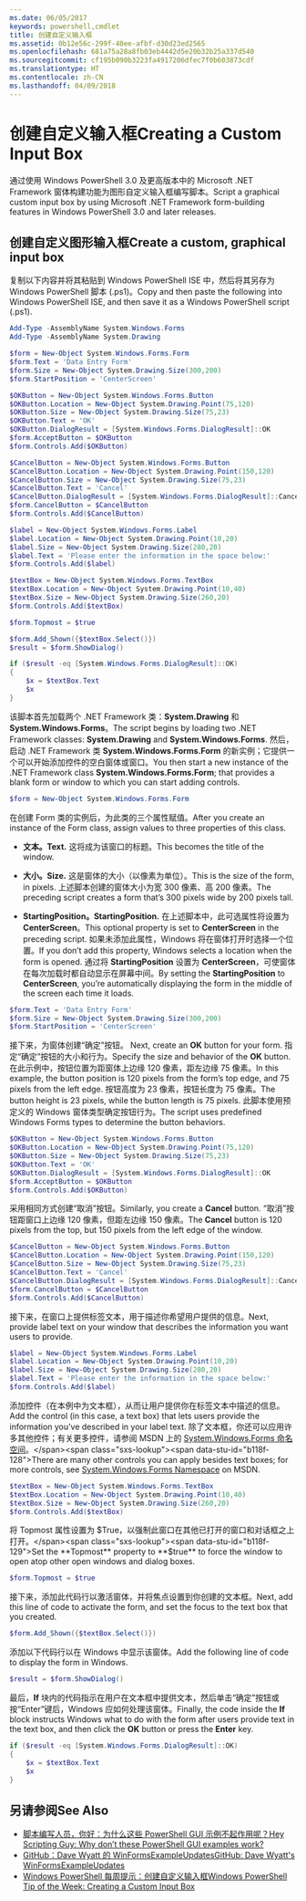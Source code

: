 ```yaml
---
ms.date: 06/05/2017
keywords: powershell,cmdlet
title: 创建自定义输入框
ms.assetid: 0b12e56c-299f-40ee-afbf-d30d23ed2565
ms.openlocfilehash: 681a75a28a8fb03eb4442d5e20b32b25a337d540
ms.sourcegitcommit: cf195b090b3223fa4917206dfec7f0b603873cdf
ms.translationtype: HT
ms.contentlocale: zh-CN
ms.lasthandoff: 04/09/2018
---
```

# <a name="creating-a-custom-input-box"></a><span data-ttu-id="b118f-103">创建自定义输入框</span><span class="sxs-lookup"><span data-stu-id="b118f-103">Creating a Custom Input Box</span></span>

<span data-ttu-id="b118f-104">通过使用 Windows PowerShell 3.0 及更高版本中的 Microsoft .NET Framework 窗体构建功能为图形自定义输入框编写脚本。</span><span class="sxs-lookup"><span data-stu-id="b118f-104">Script a graphical custom input box by using Microsoft .NET Framework form-building features in Windows PowerShell 3.0 and later releases.</span></span>

## <a name="create-a-custom-graphical-input-box"></a><span data-ttu-id="b118f-105">创建自定义图形输入框</span><span class="sxs-lookup"><span data-stu-id="b118f-105">Create a custom, graphical input box</span></span>

<span data-ttu-id="b118f-106">复制以下内容并将其粘贴到 Windows PowerShell ISE 中，然后将其另存为 Windows PowerShell 脚本 (.ps1)。</span><span class="sxs-lookup"><span data-stu-id="b118f-106">Copy and then paste the following into Windows PowerShell ISE, and then save it as a Windows PowerShell script (.ps1).</span></span>

```powershell
Add-Type -AssemblyName System.Windows.Forms
Add-Type -AssemblyName System.Drawing

$form = New-Object System.Windows.Forms.Form
$form.Text = 'Data Entry Form'
$form.Size = New-Object System.Drawing.Size(300,200)
$form.StartPosition = 'CenterScreen'

$OKButton = New-Object System.Windows.Forms.Button
$OKButton.Location = New-Object System.Drawing.Point(75,120)
$OKButton.Size = New-Object System.Drawing.Size(75,23)
$OKButton.Text = 'OK'
$OKButton.DialogResult = [System.Windows.Forms.DialogResult]::OK
$form.AcceptButton = $OKButton
$form.Controls.Add($OKButton)

$CancelButton = New-Object System.Windows.Forms.Button
$CancelButton.Location = New-Object System.Drawing.Point(150,120)
$CancelButton.Size = New-Object System.Drawing.Size(75,23)
$CancelButton.Text = 'Cancel'
$CancelButton.DialogResult = [System.Windows.Forms.DialogResult]::Cancel
$form.CancelButton = $CancelButton
$form.Controls.Add($CancelButton)

$label = New-Object System.Windows.Forms.Label
$label.Location = New-Object System.Drawing.Point(10,20)
$label.Size = New-Object System.Drawing.Size(280,20)
$label.Text = 'Please enter the information in the space below:'
$form.Controls.Add($label)

$textBox = New-Object System.Windows.Forms.TextBox
$textBox.Location = New-Object System.Drawing.Point(10,40)
$textBox.Size = New-Object System.Drawing.Size(260,20)
$form.Controls.Add($textBox)

$form.Topmost = $true

$form.Add_Shown({$textBox.Select()})
$result = $form.ShowDialog()

if ($result -eq [System.Windows.Forms.DialogResult]::OK)
{
    $x = $textBox.Text
    $x
}
```

<span data-ttu-id="b118f-107">该脚本首先加载两个 .NET Framework 类：**System.Drawing** 和 **System.Windows.Forms**。</span><span class="sxs-lookup"><span data-stu-id="b118f-107">The script begins by loading two .NET Framework classes: **System.Drawing** and **System.Windows.Forms**.</span></span> <span data-ttu-id="b118f-108">然后，启动 .NET Framework 类 **System.Windows.Forms.Form** 的新实例；它提供一个可以开始添加控件的空白窗体或窗口。</span><span class="sxs-lookup"><span data-stu-id="b118f-108">You then start a new instance of the .NET Framework class **System.Windows.Forms.Form**; that provides a blank form or window to which you can start adding controls.</span></span>

```powershell
$form = New-Object System.Windows.Forms.Form
```

<span data-ttu-id="b118f-109">在创建 Form 类的实例后，为此类的三个属性赋值。</span><span class="sxs-lookup"><span data-stu-id="b118f-109">After you create an instance of the Form class, assign values to three properties of this class.</span></span>

- <span data-ttu-id="b118f-110">**文本。**</span><span class="sxs-lookup"><span data-stu-id="b118f-110">**Text.**</span></span> <span data-ttu-id="b118f-111">这将成为该窗口的标题。</span><span class="sxs-lookup"><span data-stu-id="b118f-111">This becomes the title of the window.</span></span>

- <span data-ttu-id="b118f-112">**大小。**</span><span class="sxs-lookup"><span data-stu-id="b118f-112">**Size.**</span></span> <span data-ttu-id="b118f-113">这是窗体的大小（以像素为单位）。</span><span class="sxs-lookup"><span data-stu-id="b118f-113">This is the size of the form, in pixels.</span></span> <span data-ttu-id="b118f-114">上述脚本创建的窗体大小为宽 300 像素、高 200 像素。</span><span class="sxs-lookup"><span data-stu-id="b118f-114">The preceding script creates a form that’s 300 pixels wide by 200 pixels tall.</span></span>

- <span data-ttu-id="b118f-115">**StartingPosition。**</span><span class="sxs-lookup"><span data-stu-id="b118f-115">**StartingPosition.**</span></span> <span data-ttu-id="b118f-116">在上述脚本中，此可选属性将设置为 **CenterScreen**。</span><span class="sxs-lookup"><span data-stu-id="b118f-116">This optional property is set to **CenterScreen** in the preceding script.</span></span> <span data-ttu-id="b118f-117">如果未添加此属性，Windows 将在窗体打开时选择一个位置。</span><span class="sxs-lookup"><span data-stu-id="b118f-117">If you don’t add this property, Windows selects a location when the form is opened.</span></span> <span data-ttu-id="b118f-118">通过将 **StartingPosition** 设置为 **CenterScreen**，可使窗体在每次加载时都自动显示在屏幕中间。</span><span class="sxs-lookup"><span data-stu-id="b118f-118">By setting the **StartingPosition** to **CenterScreen**, you’re automatically displaying the form in the middle of the screen each time it loads.</span></span>

```powershell
$form.Text = 'Data Entry Form'
$form.Size = New-Object System.Drawing.Size(300,200)
$form.StartPosition = 'CenterScreen'
```

<span data-ttu-id="b118f-119">接下来，为窗体创建“确定”按钮。  </span><span class="sxs-lookup"><span data-stu-id="b118f-119">Next, create an **OK** button for your form.</span></span> <span data-ttu-id="b118f-120">指定“确定”按钮的大小和行为。</span><span class="sxs-lookup"><span data-stu-id="b118f-120">Specify the size and behavior of the **OK** button.</span></span> <span data-ttu-id="b118f-121">在此示例中，按钮位置为距窗体上边缘 120 像素，距左边缘 75 像素。</span><span class="sxs-lookup"><span data-stu-id="b118f-121">In this example, the button position is 120 pixels from the form’s top edge, and 75 pixels from the left edge.</span></span> <span data-ttu-id="b118f-122">按钮高度为 23 像素，按钮长度为 75 像素。</span><span class="sxs-lookup"><span data-stu-id="b118f-122">The button height is 23 pixels, while the button length is 75 pixels.</span></span> <span data-ttu-id="b118f-123">此脚本使用预定义的 Windows 窗体类型确定按钮行为。</span><span class="sxs-lookup"><span data-stu-id="b118f-123">The script uses predefined Windows Forms types to determine the button behaviors.</span></span>

```powershell
$OKButton = New-Object System.Windows.Forms.Button
$OKButton.Location = New-Object System.Drawing.Point(75,120)
$OKButton.Size = New-Object System.Drawing.Size(75,23)
$OKButton.Text = 'OK'
$OKButton.DialogResult = [System.Windows.Forms.DialogResult]::OK
$form.AcceptButton = $OKButton
$form.Controls.Add($OKButton)
```

<span data-ttu-id="b118f-124">采用相同方式创建“取消”按钮。</span><span class="sxs-lookup"><span data-stu-id="b118f-124">Similarly, you create a **Cancel** button.</span></span> <span data-ttu-id="b118f-125">“取消”按钮距窗口上边缘 120 像素，但距左边缘 150 像素。</span><span class="sxs-lookup"><span data-stu-id="b118f-125">The **Cancel** button is 120 pixels from the top, but 150 pixels from the left edge of the window.</span></span>

```powershell
$CancelButton = New-Object System.Windows.Forms.Button
$CancelButton.Location = New-Object System.Drawing.Point(150,120)
$CancelButton.Size = New-Object System.Drawing.Size(75,23)
$CancelButton.Text = 'Cancel'
$CancelButton.DialogResult = [System.Windows.Forms.DialogResult]::Cancel
$form.CancelButton = $CancelButton
$form.Controls.Add($CancelButton)
```

<span data-ttu-id="b118f-126">接下来，在窗口上提供标签文本，用于描述你希望用户提供的信息。</span><span class="sxs-lookup"><span data-stu-id="b118f-126">Next, provide label text on your window that describes the information you want users to provide.</span></span>

```powershell
$label = New-Object System.Windows.Forms.Label
$label.Location = New-Object System.Drawing.Point(10,20)
$label.Size = New-Object System.Drawing.Size(280,20)
$label.Text = 'Please enter the information in the space below:'
$form.Controls.Add($label)
```

<span data-ttu-id="b118f-127">添加控件（在本例中为文本框），从而让用户提供你在标签文本中描述的信息。</span><span class="sxs-lookup"><span data-stu-id="b118f-127">Add the control (in this case, a text box) that lets users provide the information you’ve described in your label text.</span></span> <span data-ttu-id="b118f-128">除了文本框，你还可以应用许多其他控件；有关更多控件，请参阅 MSDN 上的 [System.Windows.Forms 命名空间](http://msdn.microsoft.com/library/k50ex0x9(v=vs.110).aspx)。</span><span class="sxs-lookup"><span data-stu-id="b118f-128">There are many other controls you can apply besides text boxes; for more controls, see [System.Windows.Forms Namespace](http://msdn.microsoft.com/library/k50ex0x9(v=vs.110).aspx) on MSDN.</span></span>

```powershell
$textBox = New-Object System.Windows.Forms.TextBox
$textBox.Location = New-Object System.Drawing.Point(10,40)
$textBox.Size = New-Object System.Drawing.Size(260,20)
$form.Controls.Add($textBox)
```

<span data-ttu-id="b118f-129">将 Topmost 属性设置为 $True，以强制此窗口在其他已打开的窗口和对话框之上打开。</span><span class="sxs-lookup"><span data-stu-id="b118f-129">Set the **Topmost** property to **$true** to force the window to open atop other open windows and dialog boxes.</span></span>

```powershell
$form.Topmost = $true
```

<span data-ttu-id="b118f-130">接下来，添加此代码行以激活窗体，并将焦点设置到你创建的文本框。</span><span class="sxs-lookup"><span data-stu-id="b118f-130">Next, add this line of code to activate the form, and set the focus to the text box that you created.</span></span>

```powershell
$form.Add_Shown({$textBox.Select()})
```

<span data-ttu-id="b118f-131">添加以下代码行以在 Windows 中显示该窗体。</span><span class="sxs-lookup"><span data-stu-id="b118f-131">Add the following line of code to display the form in Windows.</span></span>

```powershell
$result = $form.ShowDialog()
```

<span data-ttu-id="b118f-132">最后，**If** 块内的代码指示在用户在文本框中提供文本，然后单击“确定”按钮或按“Enter”键后，Windows 应如何处理该窗体。</span><span class="sxs-lookup"><span data-stu-id="b118f-132">Finally, the code inside the **If** block instructs Windows what to do with the form after users provide text in the text box, and then click the **OK** button or press the **Enter** key.</span></span>

```powershell
if ($result -eq [System.Windows.Forms.DialogResult]::OK)
{
    $x = $textBox.Text
    $x
}
```

## <a name="see-also"></a><span data-ttu-id="b118f-133">另请参阅</span><span class="sxs-lookup"><span data-stu-id="b118f-133">See Also</span></span>

- [<span data-ttu-id="b118f-134">脚本编写人员，你好：为什么这些 PowerShell GUI 示例不起作用呢？</span><span class="sxs-lookup"><span data-stu-id="b118f-134">Hey Scripting Guy:  Why don’t these PowerShell GUI examples work?</span></span>](http://go.microsoft.com/fwlink/?LinkId=506644)
- [<span data-ttu-id="b118f-135">GitHub：Dave Wyatt 的 WinFormsExampleUpdates</span><span class="sxs-lookup"><span data-stu-id="b118f-135">GitHub: Dave Wyatt's WinFormsExampleUpdates</span></span>](https://github.com/dlwyatt/WinFormsExampleUpdates)
- [<span data-ttu-id="b118f-136">Windows PowerShell 每周提示：创建自定义输入框</span><span class="sxs-lookup"><span data-stu-id="b118f-136">Windows PowerShell Tip of the Week:  Creating a Custom Input Box</span></span>](http://technet.microsoft.com/library/ff730941.aspx)